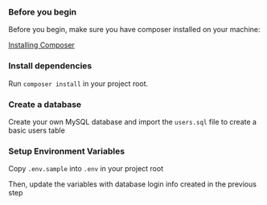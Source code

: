 ### Before you begin

Before you begin, make sure you have composer installed on your machine:

[Installing Composer](https://www.abeautifulsite.net/installing-composer-on-os-x)

### Install dependencies

Run `composer install` in your project root.

### Create a database

Create your own MySQL database and import the `users.sql` file to create a basic users table

### Setup Environment Variables

Copy `.env.sample` into `.env` in your project root

Then, update the variables with database login info created in the previous step